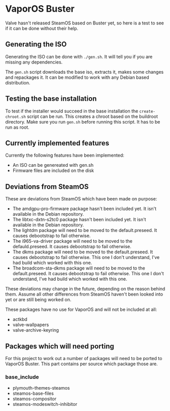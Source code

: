 # VaporOS Buster

Valve hasn't released SteamOS based on Buster yet, so here is a test to see if it can be done without their help.

## Generating the ISO

Generating the ISO can be done with ``./gen.sh``. It will tell you if you are missing any dependencies.

The ``gen.sh`` script downloads the base iso, extracts it, makes some changes and repackages it. It can be modified to work with any Debian based distribution.

## Testing the base installation

To test if the installer would succeed in the base installation the ``create-chroot.sh`` script can be run. This creates a chroot based on the buildroot directory. Make sure you run ``gen.sh`` before running this script. It has to be run as root.

## Currently implemented features

Currently the following features have been implemented:

- An ISO can be genereated with gen.sh
- Firmware files are included on the disk

## Deviations from SteamOS

These are deviations from SteamOS which have been made on purpose:

 - The amdgpu-pro-firmware package hasn't been included yet. It isn't available in the Debian repository.
 - The libtxc-dxtn-s2tc0 package hasn't been included yet. It isn't available in the Debian repository.
 - The lightdm package will need to be moved to the default.preseed. It causes debootstrap to fail otherwise.
 - The i965-va-driver package will need to be moved to the defauld.preseed. It causes debootstrap to fail otherwise.
 - The dkms package will need to be moved to the default.preseed. It causes debootstrap to fail otherwise. This one I don't understand, I've had build which worked with this one.
 - The broadcom-sta-dkms package will need to be moved to the default.preseed. It causes debootstrap to fail otherwise. This one I don't understand, I've had build which worked with this one.

These deviations may change in the future, depending on the reason behind them. Assume all other differences from SteamOS haven't been looked into yet or are still being worked on.

These packages have no use for VaporOS and will not be included at all:

 - actkbd
 - valve-wallpapers
 - valve-archive-keyring

## Packages which will need porting

For this project to work out a number of packages will need to be ported to VaporOS Buster. This part contains per source which package those are.

### base\_include

- plymouth-themes-steamos
- steamos-base-files
- steamos-compositor
- steamos-modeswitch-inhibitor
